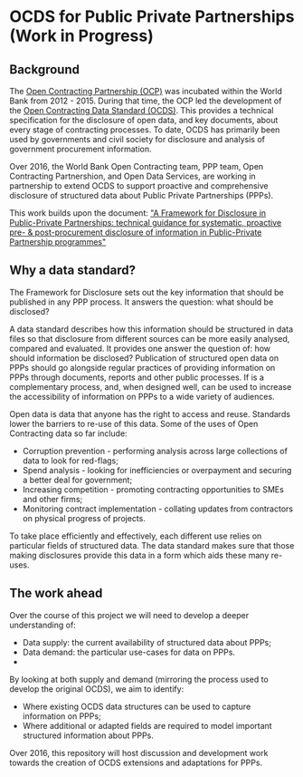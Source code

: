 # OCDS for Public Private Partnerships (Work in Progress)

## Background

The [Open Contracting Partnership (OCP)](http://www.open-contracting.org) was incubated within the World Bank from 2012 - 2015. During that time, the OCP led the development of the [Open Contracting Data Standard (OCDS)](http://standard.open-contracting.org). This provides a technical specification for the disclosure of open data, and key documents, about every stage of contracting processes. To date, OCDS has primarily been used by governments and civil society for disclosure and analysis of government procurement information. 

Over 2016, the World Bank Open Contracting team, PPP team, Open Contracting Partnershion, and Open Data Services, are working in partnership to extend OCDS to support proactive and comprehensive disclosure of structured data about Public Private Partnerships (PPPs).

This work builds upon the document: ["A Framework for Disclosure in Public-Private Partnerships: technical guidance for systematic, proactive pre- & post-procurement disclosure of information in Public-Private Partnership programmes"](http://www.worldbank.org/en/topic/publicprivatepartnerships/brief/a-framework-for-disclosure-in-public-private-partnership-projects)

## Why a data standard?

The Framework for Disclosure sets out the key information that should be published in any PPP process. It answers the question: what should be disclosed?

A data standard describes how this information should be structured in data files so that disclosure from different sources can be more easily analysed, compared and evaluated. It provides one answer the question of: how should information be disclosed? 
Publication of structured open data on PPPs should go alongside regular practices of providing information on PPPs through documents, reports and other public processes. If is a complementary process, and, when designed well, can be used to increase the accessibility of information on PPPs to a wide variety of audiences.

Open data is data that anyone has the right to access and reuse. Standards lower the barriers to re-use of this data. Some of the uses of Open Contracting data so far include:

* Corruption prevention - performing analysis across large collections of data to look for red-flags;
* Spend analysis - looking for inefficiencies or overpayment and securing a better deal for government;
* Increasing competition - promoting contracting opportunities to SMEs and other firms;
* Monitoring contract implementation - collating updates from contractors on physical progress of projects.

To take place efficiently and effectively, each different use relies on particular fields of structured data. The data standard makes sure that those making disclosures provide this data in a form which aids these many re-uses. 

## The work ahead
Over the course of this project we will need to develop a deeper understanding of:

* Data supply: the current availability of structured data about PPPs;
* Data demand: the particular use-cases for data on PPPs.
* 
By looking at both supply and demand (mirroring the process used to develop the original OCDS), we aim to identify:

* Where existing OCDS data structures can be used to capture information on PPPs;
* Where additional or adapted fields are required to model important structured information about PPPs.

Over 2016, this repository will host discussion and development work towards the creation of OCDS extensions and adaptations for PPPs. 
